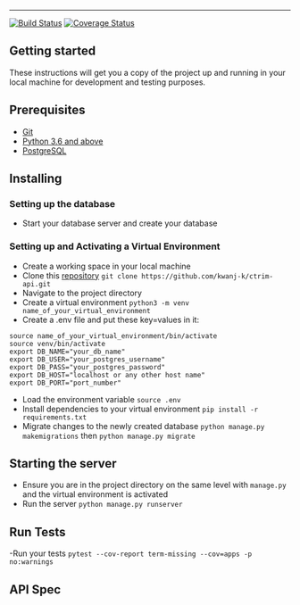 --- 
[![Build Status](https://travis-ci.com/kwanj-k/ctrim-api.svg?branch=master)](https://travis-ci.com/kwanj-k/ctrim-api) [![Coverage Status](https://coveralls.io/repos/github/kwanj-k/ctrim-api/badge.svg?branch=ch-authentication-tests)](https://coveralls.io/github/kwanj-k/ctrim-api?branch=ch-authentication-tests)
## Getting started
These instructions will get you a copy of the project up and running in your local machine for development and testing purposes.

## Prerequisites
- [Git](https://git-scm.com/download/)
- [Python 3.6 and above](https://www.python.org/downloads/)
- [PostgreSQL](https://www.postgresql.org/)


## Installing
### Setting up the database
- Start your database server and create your database

### Setting up and Activating a Virtual Environment
- Create a working space in your local machine
- Clone this [repository](https://github.com/kwanj-k/ctrim-api.git) `git clone https://github.com/kwanj-k/ctrim-api.git`
- Navigate to the project directory
- Create a virtual environment `python3 -m venv name_of_your_virtual_environment`
- Create a .env file and put these key=values in it:
```
source name_of_your_virtual_environment/bin/activate
source venv/bin/activate
export DB_NAME="your_db_name"
export DB_USER="your_postgres_username"
export DB_PASS="your_postgres_password"
export DB_HOST="localhost or any other host name"
export DB_PORT="port_number"
```
- Load the environment variable `source .env`
- Install dependencies to your virtual environment `pip install -r requirements.txt`
- Migrate changes to the newly created database `python manage.py makemigrations` then `python manage.py migrate`

## Starting the server
- Ensure you are in the project directory on the same level with `manage.py` and the virtual environment is activated
- Run the server `python manage.py runserver`


## Run Tests
-Run your tests `pytest --cov-report term-missing --cov=apps -p no:warnings`

## API Spec
